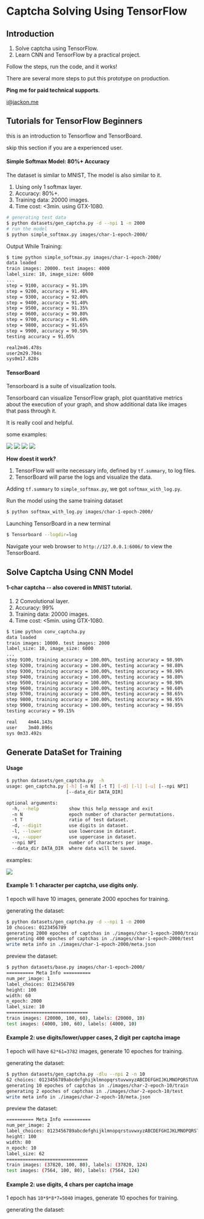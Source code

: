 # Captcha Solving Using TensorFlow


## Introduction

1. Solve captcha using TensorFlow.
2. Learn CNN and TensorFlow by a practical project.

Follow the steps,
run the code,
and it works!

There are several more steps to put this prototype on production.

**Ping me for paid technical supports**.

[i@jackon.me](mailto:i@jackon.me)


## Tutorials for TensorFlow Beginners

this is an introduction to Tensorflow and TensorBoard.

skip this section if you are a experienced user.

#### Simple Softmax Model: 80%+ Accuracy

The dataset is similar to MNIST, The model is also similar to it.

1. Using only 1 softmax layer.
2. Accuracy: 80%+.
3. Training data: 20000 images.
4. Time cost: <3min. using GTX-1080.

```bash
# generating test data
$ python datasets/gen_captcha.py -d --npi 1 -n 2000
# run the model
$ python simple_softmax.py images/char-1-epoch-2000/
```

Output While Training:

```bash
$ time python simple_softmax.py images/char-1-epoch-2000/
data loaded
train images: 20000. test images: 4000
label_size: 10, image_size: 6000
...
step = 9100, accuracy = 91.10%
step = 9200, accuracy = 91.40%
step = 9300, accuracy = 92.00%
step = 9400, accuracy = 91.40%
step = 9500, accuracy = 91.35%
step = 9600, accuracy = 90.80%
step = 9700, accuracy = 91.60%
step = 9800, accuracy = 91.65%
step = 9900, accuracy = 90.50%
testing accuracy = 91.05%

real2m46.478s
user2m29.704s
sys0m17.828s
```

#### TensorBoard

Tensorboard is a suite of visualization tools.

Tensorboard can visualize TensorFlow graph, plot quantitative metrics about the execution of your graph, and show additional data like images that pass through it.

It is really cool and helpful.

some examples:

![](img-doc/m1-softmax-accuracy.png)
![](img-doc/m1-softmax-loss.png)
![](img-doc/m1-image-preview.png)
![](img-doc/m1-histograms.png)

**How doest it work?**

1. TensorFlow will write necessary info, defined by `tf.summary`, to log files.
2. TensorBoard will parse the logs and visualize the data.

Adding `tf.summary` to `simple_softmax.py`, we got `softmax_with_log.py`.

Run the model using the same training dataset

```bash
$ python softmax_with_log.py images/char-1-epoch-2000/
```

Launching TensorBoard in a new terminal

```bash
$ Tensorboard --logdir=log
```

Navigate your web browser to `http://127.0.0.1:6006/` to view the TensorBoard.


## Solve Captcha Using CNN Model

#### 1-char captcha -- also covered in MNIST tutorial.

1. 2 Convolutional layer.
2. Accuracy: 99%
3. Training data: 20000 images.
4. Time cost: <5min. using GTX-1080.


```bash
$ time python conv_captcha.py
data loaded
train images: 10000. test images: 2000
label_size: 10, image_size: 6000
...
step 9100, training accuracy = 100.00%, testing accuracy = 98.90%
step 9200, training accuracy = 100.00%, testing accuracy = 98.80%
step 9300, training accuracy = 100.00%, testing accuracy = 98.90%
step 9400, training accuracy = 100.00%, testing accuracy = 98.80%
step 9500, training accuracy = 100.00%, testing accuracy = 98.90%
step 9600, training accuracy = 100.00%, testing accuracy = 98.60%
step 9700, training accuracy = 100.00%, testing accuracy = 98.65%
step 9800, training accuracy = 100.00%, testing accuracy = 98.95%
step 9900, training accuracy = 100.00%, testing accuracy = 98.95%
testing accuracy = 99.15%

real	4m44.143s
user	3m40.896s
sys	0m33.492s
```


## Generate DataSet for Training

#### Usage

```bash
$ python datasets/gen_captcha.py  -h
usage: gen_captcha.py [-h] [-n N] [-t T] [-d] [-l] [-u] [--npi NPI]
                      [--data_dir DATA_DIR]

optional arguments:
  -h, --help           show this help message and exit
  -n N                 epoch number of character permutations.
  -t T                 ratio of test dataset.
  -d, --digit          use digits in dataset.
  -l, --lower          use lowercase in dataset.
  -u, --upper          use uppercase in dataset.
  --npi NPI            number of characters per image.
  --data_dir DATA_DIR  where data will be saved.
```

examples:

![](img-doc/data-set-example.png)

#### Example 1: 1 character per captcha, use digits only.

1 epoch will have 10 images, generate 2000 epoches for training.

generating the dataset:

```bash
$ python datasets/gen_captcha.py -d --npi 1 -n 2000
10 choices: 0123456789
generating 2000 epoches of captchas in ./images/char-1-epoch-2000/train
generating 400 epoches of captchas in ./images/char-1-epoch-2000/test
write meta info in ./images/char-1-epoch-2000/meta.json
```

preview the dataset:

```bash
$ python datasets/base.py images/char-1-epoch-2000/
========== Meta Info ==========
num_per_image: 1
label_choices: 0123456789
height: 100
width: 60
n_epoch: 2000
label_size: 10
==============================
train images: (20000, 100, 60), labels: (20000, 10)
test images: (4000, 100, 60), labels: (4000, 10)
```

#### Example 2: use digits/lower/upper cases, 2 digit per captcha image

1 epoch will have `62*61=3782` images, generate 10 epoches for training.

generating the dataset:

```bash
$ python datasets/gen_captcha.py -dlu --npi 2 -n 10
62 choices: 0123456789abcdefghijklmnopqrstuvwxyzABCDEFGHIJKLMNOPQRSTUVWXYZ
generating 10 epoches of captchas in ./images/char-2-epoch-10/train
generating 2 epoches of captchas in ./images/char-2-epoch-10/test
write meta info in ./images/char-2-epoch-10/meta.json
```

preview the dataset:

```bash
========== Meta Info ==========
num_per_image: 2
label_choices: 0123456789abcdefghijklmnopqrstuvwxyzABCDEFGHIJKLMNOPQRSTUVWXYZ
height: 100
width: 80
n_epoch: 10
label_size: 62
==============================
train images: (37820, 100, 80), labels: (37820, 124)
test images: (7564, 100, 80), labels: (7564, 124)
```


#### Example 2: use digits, 4 chars per captcha image

1 epoch has `10*9*8*7=5040` images, generate 10 epoches for training.

generating the dataset:
